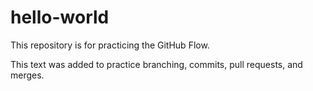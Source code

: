 # hello-world
This repository is for practicing the GitHub Flow.

This text was added to practice branching, commits, pull requests, and merges.
